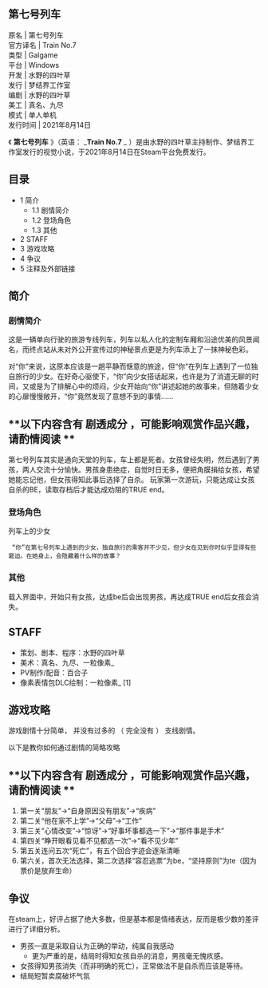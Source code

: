 第七号列车  
---  
原名  |  第七号列车   
官方译名  |  Train No.7   
类型  |  Galgame   
平台  |  Windows   
开发  |  水野的四叶草   
发行  |  梦结界工作室   
编剧  |  水野的四叶草   
美工  |  真名、九尽   
模式  |  单人单机   
发行时间  |  2021年8月14日   
  
《 **第七号列车** 》（英语：  _**Train No.7** _
）是由水野的四叶草主持制作、梦结界工作室发行的视觉小说，于2021年8月14日在Steam平台免费发行。

##  目录

  * 1  简介 
    * 1.1  剧情简介 
    * 1.2  登场角色 
    * 1.3  其他 
  * 2  STAFF 
  * 3  游戏攻略 
  * 4  争议 
  * 5  注释及外部链接 

##  简介

###  剧情简介

这是一辆单向行驶的旅游专线列车，列车以私人化的定制车厢和沿途优美的风景闻名，而终点站从未对外公开宣传过的神秘景点更是为列车添上了一抹神秘色彩。

对“你”来说，这原本应该是一趟平静而惬意的旅途，但“你”在列车上遇到了一位独自旅行的少女。在好奇心驱使下，“你”向少女搭话起来，也许是为了消遣无聊的时间，又或是为了排解心中的烦闷，少女开始向“你”讲述起她的故事来，但随着少女的心扉慢慢敞开，“你”竟然发现了意想不到的事情……

**以下内容含有 剧透成分  ，可能影响观赏作品兴趣，请酌情阅读 **  
---  
第七号列车其实是通向天堂的列车，车上都是死者。女孩曾经失明，然后遇到了男孩，两人交流十分愉快。男孩身患绝症，自觉时日无多，便把角膜捐给女孩，希望她能忘记他，但女孩得知此事后选择了自杀。
玩家第一次游玩，只能达成让女孩自杀的BE，读取存档后才能达成劝阻的TRUE end。  
  
###  登场角色

列车上的少女

     “你”在第七号列车上遇到的少女，独自旅行的乘客并不少见，但少女在见到你时似乎显得有些窘迫。在她身上，会隐藏着什么样的故事？ 

###  其他

载入界面中，开始只有女孩，达成be后会出现男孩，再达成TRUE end后女孩会消失。

##  STAFF

  * 策划、剧本、程序：水野的四叶草 
  * 美术：真名、九尽、一粒像素_ 
  * PV制作/配音：百合子 
  * 像素表情包DLC绘制：一粒像素_  [1] 

##  游戏攻略

游戏剧情十分简单，  并没有过多的  （  完全没有  ）  支线剧情。

以下是教你如何通过剧情的简略攻略

**以下内容含有 剧透成分  ，可能影响观赏作品兴趣，请酌情阅读 **  
---  
  
  1. 第一关“朋友”→“自身原因没有朋友”→“疾病” 
  2. 第二关“他在家不上学”→“父母”→“工作” 
  3. 第三关“心情改变”→“惊讶”→“好事坏事都选一下”→“那件事是手术” 
  4. 第四关“睁开眼看见看不见都选一次”→“看不见少年” 
  5. 第五关连问五次“死亡”，有五个回合字迹会逐渐清晰 
  6. 第六关，首次无法选择，第二次选择“容忍逃票”为be，“坚持原则”为te（因为票价是放弃生命） 

  
  
##  争议

在steam上，好评占据了绝大多数，但是基本都是情绪表达，反而是极少数的差评进行了详细分析。

  * 男孩一直是采取自认为正确的举动，纯属自我感动 
    * 更为严重的是，结局时得知女孩自杀的消息，男孩毫无愧疚感。 
  * 女孩得知男孩消失（而非明确的死亡），正常做法不是自杀而应该是等待。 
  * 结局短暂卖腐破坏气氛 